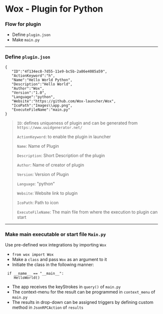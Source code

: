 # Wox - Plugin for Python

### Flow for plugin
 - Define `plugin.json`
 - Make `main.py`

---
### Define `plugin.json`
 
 ```
 {
    "ID":"4f134ec8-7d55-11e9-bc5b-2a86e4085a59",
    "ActionKeyword":"h",
    "Name":"Hello World Python",
    "Description":"Hello World",
    "Author":"Wox",
    "Version":"1.0",
    "Language":"python",
    "Website":"https://github.com/Wox-launcher/Wox",
    "IcoPath":"Images\\app.png",
    "ExecuteFileName":"main.py"
}
 ```
 
 > `ID`: defines uniqueness of plugin and can be generated from `https://www.uuidgenerator.net/`
 >
 > `ActionKeyword`: to enable the plugin in launcher
 > 
 > `Name`: Name of Plugin
 > 
 > `Description`: Short Description of the plugin
 >
 > `Author`: Name of creator of plugin
 >
 > `Version`: Version of Plugin
 >
 > `Language`: "python"
 >
 > `Website`: Website link to plugin
 >
 > `IcoPath`: Path to icon
 >
 > `ExecuteFileName`: The main file from where the execution to plugin can start

---
### Make main executable or start file `Main.py`
Use pre-defined wox integrations by importing `Wox`
 - `from wox import Wox`
 - Make a `class` and pass `Wox` as an argument to it
 - Initiate the class in the following manner:
```
 if __name__ == "__main__":
    HelloWorld()
```
 - The app receives the keyStrokes in `query()` of `main.py`
 - The context-menu for the result can be programmed in `context_menu` of `main.py`
 - The results in drop-down can be assigned triggers by defining custom method in `JsonRPCAction` of `results`
 

